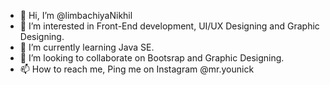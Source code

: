 - 👋 Hi, I’m @limbachiyaNikhil
- 👀 I’m interested in Front-End development, UI/UX Designing and Graphic Designing.
- 🌱 I’m currently learning Java SE.
- 💞️ I’m looking to collaborate on Bootsrap and Graphic Designing.
- 📫 How to reach me, Ping me on Instagram @mr.younick


